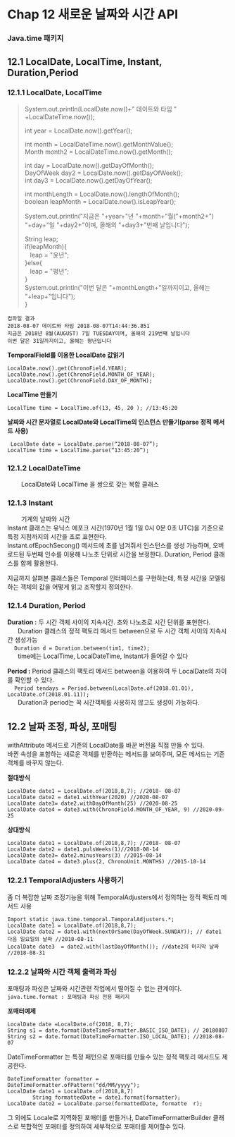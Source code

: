 # Chap 12 새로운 날짜와 시간 API
### Java.time 패키지
## 12.1 LocalDate, LocalTime, Instant, Duration,Period

### 12.1.1 LocalDate, LocalTime

>  System.out.println(LocalDate.now()+" 데이트와 타임 " +LocalDateTime.now());
>  
>  int year = LocalDate.now().getYear();    
>
>   int month = LocalDateTime.now().getMonthValue();    
   Month month2 = LocalDateTime.now().getMonth();    
> 
>   int day = LocalDate.now().getDayOfMonth();   
   DayOfWeek day2 =  LocalDate.now().getDayOfWeek();    
   int day3 = LocalDate.now().getDayOfYear();    
>
>   int monthLength = LocalDate.now().lengthOfMonth();    
   boolean leapMonth = LocalDate.now().isLeapYear();    
>
>    System.out.println("지금은 "+year+"년 "+month+"월("+month2+") "+day+"일 "+day2+"이며, 올해의 "+day3+"번째 날입니다");  
>
>    String leap;  
    if(leapMonth){  
 &nbsp;&nbsp;       leap = "윤년";  
    }else{  
&nbsp;&nbsp;        leap = "평년";  
    }  
    System.out.println("이번 달은 "+monthLength+"일까지이고, 올해는 "+leap+"입니다");  
}

```
컴파일 결과
2018-08-07 데이트와 타임 2018-08-07T14:44:36.851
지금은 2018년 8월(AUGUST) 7일 TUESDAY이며, 올해의 219번째 날입니다
이번 달은 31일까지이고, 올해는 평년입니다
```


**TemporalField를 이용한 LocalDate 값읽기**  
```
LocalDate.now().get(ChronoField.YEAR);  
LocalDate.now().get(ChronoField.MONTH_OF_YEAR);  
LocalDate.now().get(ChronoField.DAY_OF_MONTH);
``` 
 
**LocalTime 만들기**   
```
LocalTime time = LocalTime.of(13, 45, 20 ); //13:45:20 
```

**날짜와 시간 문자열로 LocalDate와 LocalTime의 인스턴스 만들기(parse 정적 메서드 사용)**  
```
 LocalDate date = LocalDate.parse(“2018-08-07”);
LocalTime time = LocalTime.parse(“13:45:20”);
```

### 12.1.2 LocalDateTime
 &nbsp; &nbsp; &nbsp; &nbsp; LocalDate와 LocalTime 을 쌍으로 갖는 복합 클래스   
### 12.1.3 Instant 
 &nbsp; &nbsp; &nbsp; &nbsp; 기계의 날짜와 시간   
	Instant 클래스는 유닉스 에포크 시간(1970년 1월 1일 0시 0분 0초 UTC)을 기준으로 특정 지점까지의 시간을 초로 표현한다.  
Instant.ofEpochSecong() 메서드에 초를 넘겨줘서 인스턴스를 생성 가능하며, 오버로드된 두번째 인수를 이용해 나노초 단위로 시간을 보정한다. Duration, Period 클래스를 함께 활용한다.  

지금까지 살펴본 클래스들은 Temporal 인터페이스를 구현하는데, 특정 시간을 모델링하는 객체의 값을 어떻게 읽고 조작할지 정의한다.  

### 12.1.4 Duration, Period 
**Duration :** 두 시간 객체 사이의 지속시간. 초와 나노초로 시간 단위를 표현한다.  
&nbsp; &nbsp; &nbsp; 	Duration 클래스의 정적 팩토리 메서드 between으로 두 시간 객체 사이의 지속시간 생성가능  
&nbsp; &nbsp;  `Duration d = Duration.between(tim1, time2);`   
&nbsp; &nbsp; &nbsp; 	time에는 LocalTime, LocalDateTime, Instant가 들어갈 수 있다 


**Period :** Period 클래스의 팩토리 메서드 between을 이용하여 두 LocalDate의 차이를 확인할 수 있다.  
&nbsp; &nbsp; 	`Period tendays = Period.between(LocalDate.of(2018.01.01), LocalDate.of(2018.01.11));`    
&nbsp; &nbsp; &nbsp; Duration과 period는 꼭 시간객체를 사용하지 않고도 생성이 가능하다.  

## 12.2 날짜 조정, 파싱, 포매팅
withAttribute 메서드로 기존의 LocalDate를 바꾼 버전을 직접 만들 수 있다.   
바뀐 속성을 포함하는 새로운 객체를 반환하는 메서드를 보여주며, 모든 메서드는 기존 객체를 바꾸지 않는다.  

**절대방식**  
```
LocalDate date1 = LocalDate.of(2018,8,7); //2018- 08-07  
LocalDate date2 = date1.withYear(2020) //2020-08-07  
LocalDate date3= date2.withDayOfMonth(25) //2020-08-25  
LocalDate date4 = date3.with(ChronoField.MONTH_OF_YEAR, 9) //2020-09-25  
```

**상대방식**
```
LocalDate date1 = LocalDate.of(2018,8,7); //2018- 08-07  
LocalDate date2 = date1.pulsWeeks(1)//2018-08-14  
LocalDate date3= date2.minusYears(3) //2015-08-14  
LocalDate date4 = date3.plus(2, ChronoUnit.MONTHS) //2015-10-14  
```

### 12.2.1 TemporalAdjusters 사용하기
 좀 더 복잡한 날짜 조정기능을 위해 TemporalAdjusters에서 정의하는 정적 팩토리 메서드 사용  
 ```
Import static java.time.temporal.TemporalAdjusters.*;  
LocalDate date1 = LocalDate.of(2018,8,7);  
LocalDate date2 = date1.with(nextOrSame(DayOfWeek.SUNDAY)); // date1 다음 일요일의 날짜 //2018-08-11  
LocalDate date3  = date2.with(lastDayOfMonth()); //date2의 마지막 날짜 //2018-08-31  
```

### 12.2.2 날짜와 시간 객체 출력과 파싱
포매팅과 파싱은 날짜와 시간관련 작업에서 떨어질 수 없는 관계이다.  
`java.time.format : 포매팅과 파싱 전용 패키지`


**포매터예제**
```
LocalDate date =LocalDate.of(2018, 8,7);  
String s1 = date.format(DateTimeFormatter.BASIC_ISO_DATE); // 20180807  
String s2 = date.format(DateTimeFormatter.ISO_LOCAL_DATE); //2018-08-07  
```

DateTimeFormatter 는 특정 패턴으로 포매터를 만들수 있는 정적 팩토리 메서드도 제공한다.
```
DateTimeFormatter formatter = DateTimeFormatter.ofPattern("dd/MM/yyyy");  
LocalDate date1 = LocalDate.of(2018,8,7)  
        String formattedDate = date1.format(formatter);  
LocalDate date2 = LocalDate.parse(formattedDate, formatte  r);
```
그 외에도 Locale로 지역화된 포매터를 만들거나, DateTimeFormatterBuilder 클래스로 복합적인 포매터를 정의하여 세부적으로 포매터를 제어할수 있다.




